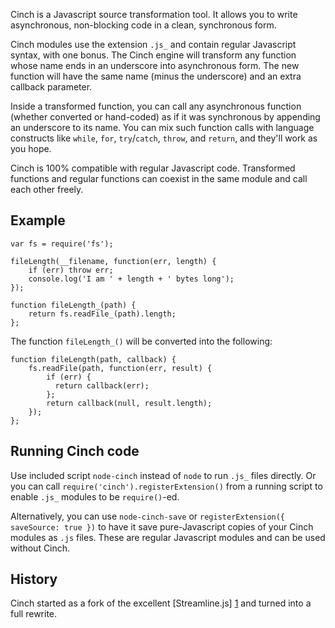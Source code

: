 Cinch is a Javascript source transformation tool.  It allows you to write asynchronous, non-blocking code in a clean, synchronous form.

Cinch modules use the extension `.js_` and contain regular Javascript syntax, with one bonus.  The Cinch engine will transform any function whose name ends in an underscore into asynchronous form.  The new function will have the same name (minus the underscore) and an extra callback parameter.

Inside a transformed function, you can call any asynchronous function (whether converted or hand-coded) as if it was synchronous by appending an underscore to its name.  You can mix such function calls with language constructs like `while`, `for`, `try`/`catch`, `throw`, and `return`, and they'll work as you hope.

Cinch is 100% compatible with regular Javascript code.  Transformed functions and regular functions can coexist in the same module and call each other freely.

Example
-------
    var fs = require('fs');

    fileLength(__filename, function(err, length) {
        if (err) throw err;
        console.log('I am ' + length + ' bytes long');
    });

    function fileLength_(path) {
        return fs.readFile_(path).length;
    };

The function `fileLength_()` will be converted into the following:

    function fileLength(path, callback) {
        fs.readFile(path, function(err, result) {
            if (err) {
              return callback(err);
            };
            return callback(null, result.length);
        });
    };

Running Cinch code
------------------
Use included script `node-cinch` instead of `node` to run `.js_` files directly.  Or you can call `require('cinch').registerExtension()` from a running script to enable `.js_` modules to be `require()`-ed.

Alternatively, you can use `node-cinch-save` or `registerExtension({ saveSource: true })` to have it save pure-Javascript copies of your Cinch modules as `.js` files.  These are regular Javascript modules and can be used without Cinch.

History
-------
Cinch started as a fork of the excellent [Streamline.js] [1] and turned into a full rewrite.

[1]: https://github.com/Sage/streamlinejs
